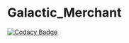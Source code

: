 # Galactic_Merchant
[![Codacy Badge](https://api.codacy.com/project/badge/Grade/107800339e2f463388db2628a80bf7e8)](https://www.codacy.com/app/jcalonsoh/Galactic_Merchant?utm_source=github.com&utm_medium=referral&utm_content=jcalonsoh/Galactic_Merchant&utm_campaign=badger)
